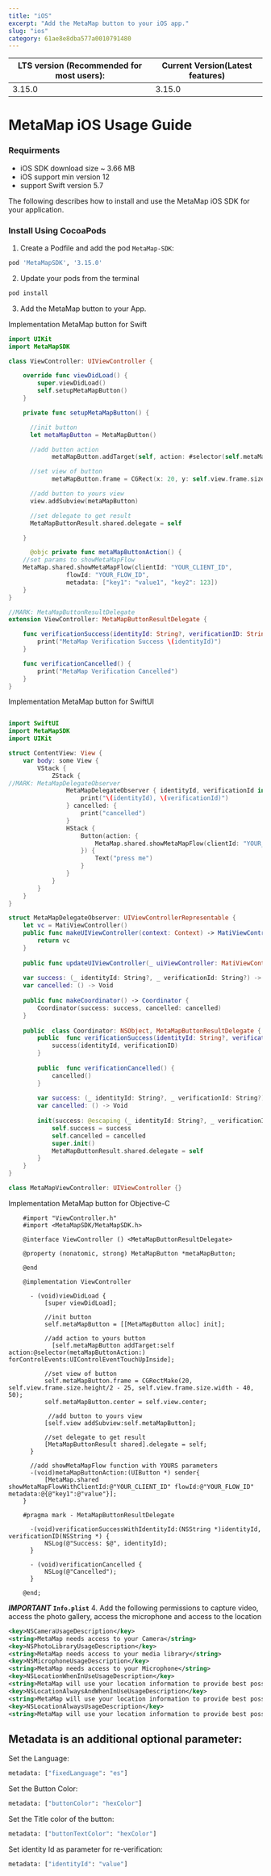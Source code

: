 ```yaml
---
title: "iOS"
excerpt: "Add the MetaMap button to your iOS app."
slug: "ios"
category: 61ae8e8dba577a0010791480
---
```



| LTS version (Recommended for most users): |Current Version(Latest features)|
|---|---|
| 3.15.0 | 3.15.0 |


# MetaMap iOS Usage Guide

### Requirments
* iOS SDK download size ~ 3.66 MB
* iOS support min version 12 
* support Swift version 5.7

The following describes how to install and use the MetaMap iOS SDK for your application.

### Install Using CocoaPods

1. Create a Podfile and add the pod `MetaMap-SDK`:
```bash
pod 'MetaMapSDK', '3.15.0'
```

2. Update your pods from the terminal
```bash
pod install
```

3. Add the MetaMap button to your App.

Implementation MetaMap button for Swift

```swift
import UIKit
import MetaMapSDK

class ViewController: UIViewController {

	override func viewDidLoad() {
		super.viewDidLoad()
		self.setupMetaMapButton()
	}

    private func setupMetaMapButton() {

      //init button
      let metaMapButton = MetaMapButton()

      //add button action
            metaMapButton.addTarget(self, action: #selector(self.metaMapButtonAction), for: .touchUpInside)

      //set view of button
            metaMapButton.frame = CGRect(x: 20, y: self.view.frame.size.height/2 - 50, width: view.frame.size.width - 40, height: 50)

      //add button to yours view
      view.addSubview(metaMapButton)

      //set delegate to get result
      MetaMapButtonResult.shared.delegate = self

    }

      @objc private func metaMapButtonAction() {
	//set params to showMetaMapFlow
	MetaMap.shared.showMetaMapFlow(clientId: "YOUR_CLIENT_ID",
				flowId: "YOUR_FLOW_ID",
				metadata: ["key1": "value1", "key2": 123])
	}
}

//MARK: MetaMapButtonResultDelegate
extension ViewController: MetaMapButtonResultDelegate {

    func verificationSuccess(identityId: String?, verificationID: String?) {
		print("MetaMap Verification Success \(identityId)")
	}

	func verificationCancelled() {
		print("MetaMap Verification Cancelled")
	}
}
```

Implementation MetaMap button for SwiftUI

```swift

import SwiftUI
import MetaMapSDK
import UIKit

struct ContentView: View {
    var body: some View {
        VStack {
            ZStack {
//MARK: MetaMapDelegateObserver
                MetaMapDelegateObserver { identityId, verificationId in
                    print("\(identityId), \(verificationId)")
                } cancelled: {
                    print("cancelled")
                }
                HStack {
                    Button(action: {
                        MetaMap.shared.showMetaMapFlow(clientId: "YOUR_CLIENT_ID", flowId: "YOUR_FLOW_ID", metadata: ["key1": "value1", "key2": 123])
                    }) {
                        Text("press me")
                    }
                }
            }
        }
    }
}

struct MetaMapDelegateObserver: UIViewControllerRepresentable {
    let vc = MatiViewController()
    public func makeUIViewController(context: Context) -> MatiViewController {
        return vc
    }
    
    public func updateUIViewController(_ uiViewController: MatiViewController, context: Context) {}
    
    var success: (_ identityId: String?, _ verificationId: String?) -> Void
    var cancelled: () -> Void
    
    public func makeCoordinator() -> Coordinator {
        Coordinator(success: success, cancelled: cancelled)
    }
    
    public  class Coordinator: NSObject, MetaMapButtonResultDelegate {
        public  func verificationSuccess(identityId: String?, verificationID: String?) {
            success(identityId, verificationID)
        }
        
        public  func verificationCancelled() {
            cancelled()
        }
        
        var success: (_ identityId: String?, _ verificationId: String?) -> Void
        var cancelled: () -> Void
        
        init(success: @escaping (_ identityId: String?, _ verificationId: String?) -> Void, cancelled: @escaping () -> Void) {
            self.success = success
            self.cancelled = cancelled
            super.init()
            MetaMapButtonResult.shared.delegate = self
        }
    }
}

class MetaMapViewController: UIViewController {}
```

Implementation MetaMap button for Objective-C

```objc
    #import "ViewController.h"
    #import <MetaMapSDK/MetaMapSDK.h>

    @interface ViewController () <MetaMapButtonResultDelegate>

    @property (nonatomic, strong) MetaMapButton *metaMapButton;

    @end

    @implementation ViewController

      - (void)viewDidLoad {
          [super viewDidLoad];

          //init button
          self.metaMapButton = [[MetaMapButton alloc] init];

          //add action to yours button
            [self.metaMapButton addTarget:self action:@selector(metaMapButtonAction:) forControlEvents:UIControlEventTouchUpInside];

          //set view of button
          self.metaMapButton.frame = CGRectMake(20, self.view.frame.size.height/2 - 25, self.view.frame.size.width - 40, 50);
          self.metaMapButton.center = self.view.center;

           //add button to yours view
          [self.view addSubview:self.metaMapButton];

          //set delegate to get result
          [MetaMapButtonResult shared].delegate = self;
      }

      //add showMetaMapFlow function with YOURS parameters
      -(void)metaMapButtonAction:(UIButton *) sender{
          [MetaMap.shared showMetaMapFlowWithClientId:@"YOUR_CLIENT_ID" flowId:@"YOUR_FLOW_ID"  metadata:@{@"key1":@"value"}];
    }

    #pragma mark - MetaMapButtonResultDelegate
    
      -(void)verificationSuccessWithIdentityId:(NSString *)identityId, verificationID(NSString *) {
          NSLog(@"Success: $@", identityId);
      }

      - (void)verificationCancelled {
          NSLog(@"Cancelled");
      }

    @end;
```

_**IMPORTANT**_ **`Info.plist`**
4. Add the following permissions to capture video, access the photo gallery, access the microphone and access to the location

```xml
<key>NSCameraUsageDescription</key>
<string>MetaMap needs access to your Camera</string>
<key>NSPhotoLibraryUsageDescription</key>
<string>MetaMap needs access to your media library</string>
<key>NSMicrophoneUsageDescription</key>
<string>MetaMap needs access to your Microphone</string>
<key>NSLocationWhenInUseUsageDescription</key>
<string>MetaMap will use your location information to provide best possible verification experience.</string>
<key>NSLocationAlwaysAndWhenInUseUsageDescription</key>
<string>MetaMap will use your location information to provide best possible verification experience.</string>
<key>NSLocationAlwaysUsageDescription</key>
<string>MetaMap will use your location information to provide best possible verification experience.</string>
```

## Metadata is an additional optional parameter:

Set the Language:

```bash
metadata: ["fixedLanguage": "es"]
```
Set the Button Color:

```bash
metadata: ["buttonColor": "hexColor"]
   ```

Set the Title color of the button:

```bash
metadata: ["buttonTextColor": "hexColor"]
   ```

Set identity Id as parameter for re-verification:
```bash
metadata: ["identityId": "value"]
   ```
